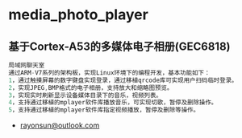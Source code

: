 # media_photo_player

## 基于Cortex-A53的多媒体电子相册(GEC6818)

```C
局域网聊天室
通过ARM-V7系列的架构板，实现Linux环境下的编程开发，基本功能如下：
1，通过触摸屏幕的数字键盘实现登录，通过移植qrcode库可实现用户扫码临时登录。
2，实现JPEG,BMP格式的电子相册，支持放大和缩略图预览。
3，实现实时刷新显示设备媒体目录下的音乐，视频列表。
4，支持通过移植的mplayer软件库播放音乐，可实现切歌，暂停及删除操作。
5，支持通过移植的mplayer软件库指定视频播放，暂停及删除等操作。

```

- rayonsun@outlook.com
